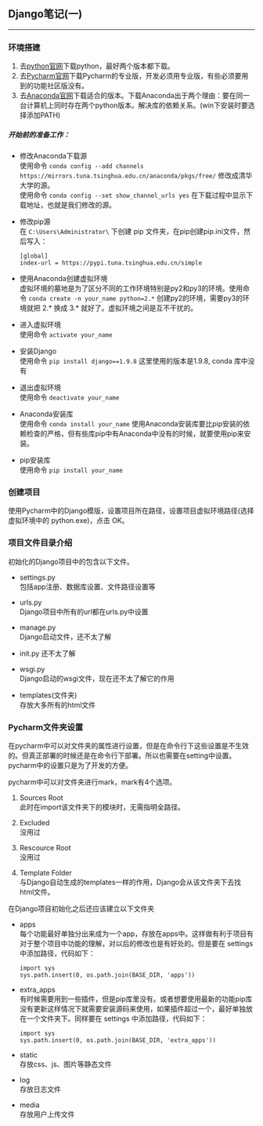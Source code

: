 ## Django笔记(一)

---
### 环境搭建
1. 去[python官网](https://www.python.org/)下载python，最好两个版本都下载。
2. 去[Pycharm官网](https://www.jetbrains.com/)下载Pycharm的专业版，开发必须用专业版，有些必须要用到的功能社区版没有。
3. 去[Anaconda官网](https://www.continuum.io/)下载适合的版本。下载Anaconda出于两个理由：要在同一台计算机上同时存在两个python版本。解决库的依赖关系。(win下安装时要选择添加PATH)

##### 开始前的准备工作：
- 修改Anaconda下载源  
使用命令 ```conda config --add channels https://mirrors.tuna.tsinghua.edu.cn/anaconda/pkgs/free/``` 修改成清华大学的源。  
使用命令 ```conda config --set show_channel_urls yes``` 在下载过程中显示下载地址，也就是我们修改的源。

- 修改pip源  
在 ```C:\Users\Administrator\``` 下创建 pip 文件夹，在pip创建pip.ini文件，然后写入：  
    ```
    [global]
    index-url = https://pypi.tuna.tsinghua.edu.cn/simple
    ```

- 使用Anaconda创建虚拟环境  
虚拟环境的墓地是为了区分不同的工作环境特别是py2和py3的环境。使用命令 ```conda create -n your_name python=2.*``` 创建py2的环境，需要py3的环境就把 2.\* 换成 3.\* 就好了。虚拟环境之间是互不干扰的。

- 进入虚拟环境  
使用命令 ```activate your_name```

- 安装Django  
使用命令 ```pip install django==1.9.8``` 这里使用的版本是1.9.8, conda 库中没有

- 退出虚拟环境   
使用命令 ```deactivate your_name```

- Anaconda安装库  
使用命令 ```conda install your_name``` 使用Anaconda安装库要比pip安装的依赖检查的严格，但有些库pip中有Anaconda中没有的时候，就要使用pip来安装。

- pip安装库  
使用命令 ```pip install your_name```

### 创建项目
使用Pycharm中的Django模版，设置项目所在路径，设置项目虚拟环境路径(选择虚拟环境中的 python.exe)，点击 OK。

### 项目文件目录介绍

初始化的Django项目中的包含以下文件。

- settings.py  
  包括app注册、数据库设置、文件路径设置等

- urls.py  
  Django项目中所有的url都在urls.py中设置

- manage.py  
  Django启动文件，还不太了解

- init.py
  还不太了解

- wsgi.py  
  Django启动的wsgi文件，现在还不太了解它的作用

- templates(文件夹)  
  存放大多所有的html文件

### Pycharm文件夹设置

在pycharm中可以对文件夹的属性进行设置，但是在命令行下这些设置是不生效的。但真正部署的时候还是在命令行下部署。所以也需要在setting中设置。pycharm中的设置只是为了开发的方便。

pycharm中可以对文件夹进行mark，mark有4个选项。

1. Sources Root  
  此时在import该文件夹下的模块时，无需指明全路径。

2. Excluded  
  没用过

3. Rescource Root  
  没用过

4. Template Folder  
  与Django自动生成的templates一样的作用，Django会从该文件夹下去找html文件。

在Django项目初始化之后还应该建立以下文件夹

- apps  
  每个功能最好单独分出来成为一个app，存放在apps中。这样做有利于项目有对于整个项目中功能的理解，对以后的修改也是有好处的。但是要在 settings 中添加路径，代码如下：
  ```
  import sys
  sys.path.insert(0, os.path.join(BASE_DIR, 'apps'))
  ```

- extra_apps  
  有时候需要用到一些插件，但是pip库里没有。或者想要使用最新的功能pip库没有更新这样情况下就需要安装源码来使用，如果插件超过一个，最好单独放在一个文件夹下。同样要在 settings 中添加路径，代码如下：
  ```
  import sys
  sys.path.insert(0, os.path.join(BASE_DIR, 'extra_apps'))
  ```

- static  
  存放css、js、图片等静态文件

- log  
  存放日志文件

- media  
  存放用户上传文件
